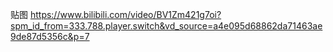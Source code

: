 贴图
https://www.bilibili.com/video/BV1Zm421g7oi?spm_id_from=333.788.player.switch&vd_source=a4e095d68862da71463ae9de87d5356c&p=7